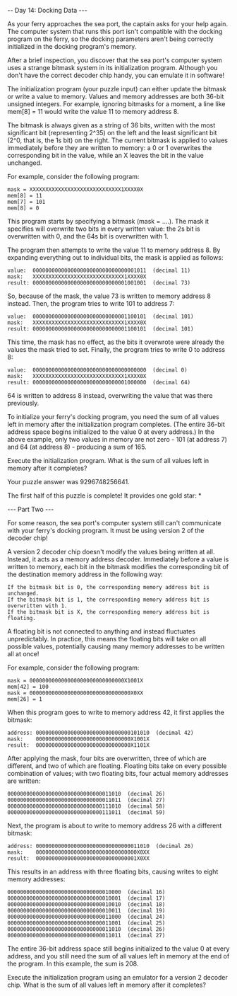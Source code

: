 -- Day 14: Docking Data ---

As your ferry approaches the sea port, the captain asks for your help again.
The computer system that runs this port isn't compatible with the docking
program on the ferry, so the docking parameters aren't being correctly
initialized in the docking program's memory.

After a brief inspection, you discover that the sea port's computer system
uses a strange bitmask system in its initialization program. Although you
don't have the correct decoder chip handy, you can emulate it in software!

The initialization program (your puzzle input) can either update the bitmask
or write a value to memory. Values and memory addresses are both 36-bit
unsigned integers. For example, ignoring bitmasks for a moment, a line like
mem[8] = 11 would write the value 11 to memory address 8.

The bitmask is always given as a string of 36 bits, written with the most
significant bit (representing 2^35) on the left and the least significant bit
(2^0, that is, the 1s bit) on the right. The current bitmask is applied to
values immediately before they are written to memory: a 0 or 1 overwrites the
corresponding bit in the value, while an X leaves the bit in the value
unchanged.

For example, consider the following program:

	mask = XXXXXXXXXXXXXXXXXXXXXXXXXXXXX1XXXX0X
	mem[8] = 11
	mem[7] = 101
	mem[8] = 0

This program starts by specifying a bitmask (mask = ....). The mask it
specifies will overwrite two bits in every written value: the 2s bit is
overwritten with 0, and the 64s bit is overwritten with 1.

The program then attempts to write the value 11 to memory address 8. By
expanding everything out to individual bits, the mask is applied as follows:

	value:  000000000000000000000000000000001011  (decimal 11)
	mask:   XXXXXXXXXXXXXXXXXXXXXXXXXXXXX1XXXX0X
	result: 000000000000000000000000000001001001  (decimal 73)

So, because of the mask, the value 73 is written to memory address 8 instead.
Then, the program tries to write 101 to address 7:

	value:  000000000000000000000000000001100101  (decimal 101)
	mask:   XXXXXXXXXXXXXXXXXXXXXXXXXXXXX1XXXX0X
	result: 000000000000000000000000000001100101  (decimal 101)

This time, the mask has no effect, as the bits it overwrote were already the
values the mask tried to set. Finally, the program tries to write 0 to address
8:

	value:  000000000000000000000000000000000000  (decimal 0)
	mask:   XXXXXXXXXXXXXXXXXXXXXXXXXXXXX1XXXX0X
	result: 000000000000000000000000000001000000  (decimal 64)

64 is written to address 8 instead, overwriting the value that was there
previously.

To initialize your ferry's docking program, you need the sum of all values
left in memory after the initialization program completes. (The entire 36-bit
address space begins initialized to the value 0 at every address.) In the
above example, only two values in memory are not zero - 101 (at address 7) and
64 (at address 8) - producing a sum of 165.

Execute the initialization program. What is the sum of all values left in
memory after it completes?

Your puzzle answer was 9296748256641.

The first half of this puzzle is complete! It provides one gold star: *

--- Part Two ---

For some reason, the sea port's computer system still can't communicate with
your ferry's docking program. It must be using version 2 of the decoder chip!

A version 2 decoder chip doesn't modify the values being written at all.
Instead, it acts as a memory address decoder. Immediately before a value is
written to memory, each bit in the bitmask modifies the corresponding bit of
the destination memory address in the following way:

	If the bitmask bit is 0, the corresponding memory address bit is unchanged.
	If the bitmask bit is 1, the corresponding memory address bit is overwritten with 1.
	If the bitmask bit is X, the corresponding memory address bit is floating.

A floating bit is not connected to anything and instead fluctuates
unpredictably. In practice, this means the floating bits will take on all
possible values, potentially causing many memory addresses to be written all
at once!

For example, consider the following program:

	mask = 000000000000000000000000000000X1001X
	mem[42] = 100
	mask = 00000000000000000000000000000000X0XX
	mem[26] = 1

When this program goes to write to memory address 42, it first applies the
bitmask:

	address: 000000000000000000000000000000101010  (decimal 42)
	mask:    000000000000000000000000000000X1001X
	result:  000000000000000000000000000000X1101X

After applying the mask, four bits are overwritten, three of which are
different, and two of which are floating. Floating bits take on every possible
combination of values; with two floating bits, four actual memory addresses
are written:

	000000000000000000000000000000011010  (decimal 26)
	000000000000000000000000000000011011  (decimal 27)
	000000000000000000000000000000111010  (decimal 58)
	000000000000000000000000000000111011  (decimal 59)

Next, the program is about to write to memory address 26 with a different
bitmask:

	address: 000000000000000000000000000000011010  (decimal 26)
	mask:    00000000000000000000000000000000X0XX
	result:  00000000000000000000000000000001X0XX

This results in an address with three floating bits, causing writes to eight
memory addresses:

	000000000000000000000000000000010000  (decimal 16)
	000000000000000000000000000000010001  (decimal 17)
	000000000000000000000000000000010010  (decimal 18)
	000000000000000000000000000000010011  (decimal 19)
	000000000000000000000000000000011000  (decimal 24)
	000000000000000000000000000000011001  (decimal 25)
	000000000000000000000000000000011010  (decimal 26)
	000000000000000000000000000000011011  (decimal 27)

The entire 36-bit address space still begins initialized to the value 0 at
every address, and you still need the sum of all values left in memory at the
end of the program. In this example, the sum is 208.

Execute the initialization program using an emulator for a version 2 decoder
chip. What is the sum of all values left in memory after it completes?
